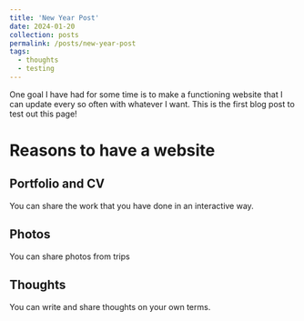 ```yaml
---
title: 'New Year Post'
date: 2024-01-20
collection: posts
permalink: /posts/new-year-post
tags:
  - thoughts
  - testing
---
```


One goal I have had for some time is to make a functioning website that I can update every so often with whatever I want. This is the first blog post to test out this page!

Reasons to have a website
======

Portfolio and CV
------
You can share the work that you have done in an interactive way.

Photos
------
You can share photos from trips

Thoughts
------
You can write and share thoughts on your own terms.